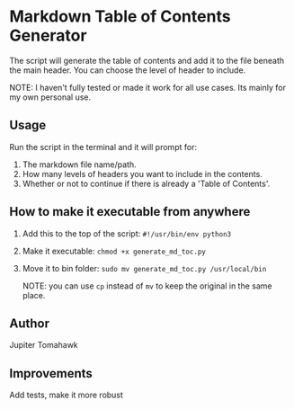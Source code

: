 # Markdown Table of Contents Generator

The script will generate the table of contents and add it to the file beneath the main header. You can choose the level of header to include.

NOTE: I haven't fully tested or made it work for all use cases. Its mainly for my own personal use.

## Usage

Run the script in the terminal and it will prompt for:

1. The markdown file name/path.
2. How many levels of headers you want to include in the contents.
3. Whether or not to continue if there is already a 'Table of Contents'.

## How to make it executable from anywhere

1. Add this to the top of the script: `#!/usr/bin/env python3`
2. Make it executable: `chmod +x generate_md_toc.py`
3. Move it to bin folder: `sudo mv generate_md_toc.py /usr/local/bin`

   NOTE: you can use `cp` instead of `mv` to keep the original in the same place.

## Author

Jupiter Tomahawk

## Improvements

Add tests, make it more robust
